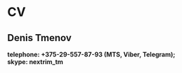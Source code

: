 # CV <br/>
## Denis Tmenov <br/>
**telephone: +375-29-557-87-93 (MTS, Viber, Telegram);**<br/>
**skype: nextrim_tm**
